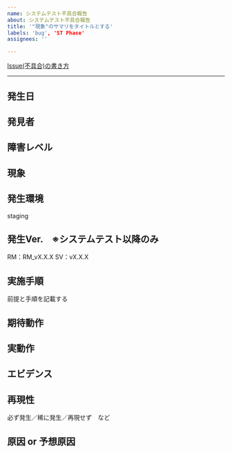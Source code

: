 ```yaml
---
name: システムテスト不具合報告
about: システムテスト不具合報告
title: '"現象"のサマリをタイトルとする'
labels: 'bug', 'ST Phase'
assignees: ''

---
```


[Issue(不具合)の書き方](https://tis-ai.docbase.io/posts/893330#issue不具合テンプレート)

---

## 発生日
<!-- 発生した日時 -->

## 発見者
<!-- 開発メンバ名、営業担当者、顧客、サポートチーム、など -->

## 障害レベル
<!-- 障害レベル定義は下記リンク参照
（システムテストの場合は、テスト続行不可となるかどうか）
https://tis-ai.docbase.io/posts/772861#障害レベル -->

## 現象
<!-- "現象"の概要を記載 -->

## 発生環境
staging


## 発生Ver.　※システムテスト以降のみ
RM：RM_vX.X.X
SV：vX.X.X

## 実施手順
前提と手順を記載する

<!-- 例）
　前提：RMの会議を開始している状態
　手順：
　１．RM画面の翻訳ボタンを押下
　２．英語を選択 -->

## 期待動作
<!-- 正しい（あるべき）振る舞いを記載 -->

## 実動作
<!-- 実際にどのように振る舞ったのかを記載 -->

## エビデンス
<!-- エビデンスが取得できる場合は、添付してください -->

## 再現性
必ず発生／稀に発生／再現せず　など

## 原因 or 予想原因
<!-- 　※あれば -->
